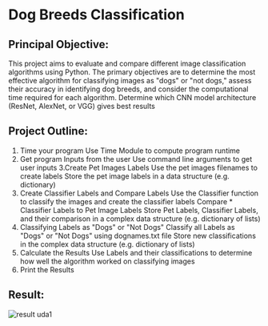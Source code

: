 # Dog Breeds Classification

## Principal Objective:
This project aims to evaluate and compare different image classification algorithms using Python. The primary objectives are to determine the most effective algorithm for classifying images as "dogs" or "not dogs," assess their accuracy in identifying dog breeds, and consider the computational time required for each algorithm. Determine which CNN model architecture (ResNet, AlexNet, or VGG) gives best results

## Project Outline:
1. Time your program Use Time Module to compute program runtime
2. Get program Inputs from the user Use command line arguments to get user inputs 3.Create Pet Images Labels Use the pet images filenames to create labels Store the pet image labels in a data structure (e.g. dictionary)
3. Create Classifier Labels and Compare Labels Use the Classifier function to classify the images and create the classifier labels Compare * Classifier Labels to Pet Image Labels Store Pet Labels, Classifier Labels, and their comparison in a complex data structure (e.g. dictionary of lists)
4. Classifying Labels as "Dogs" or "Not Dogs" Classify all Labels as "Dogs" or "Not Dogs" using dognames.txt file Store new classifications in the complex data structure (e.g. dictionary of lists)
5. Calculate the Results Use Labels and their classifications to determine how well the algorithm worked on classifying images
6. Print the Results

## Result:

![result uda1](https://github.com/sryksm/Dog-Breed-Classifier/assets/109900273/916e516c-7fc3-4a7f-9b0c-f2113666e7cc)
